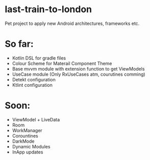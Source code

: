 # last-train-to-london
Pet project to apply new Android architectures, frameworks etc.

# So far:

* Kotlin DSL for gradle files
* Colour Scheme for Materail Component Theme
* Base mvvm module with extension function to get ViewModels
* UseCase module (Only RxUseCases atm, courutines comming)
* Detekt configuration
* Ktlint configuration

# Soon:
* ViewModel + LiveData
* Room
* WorkManager
* Corountines
* DarkMode
* Dynamic Modules
* InApp updates

